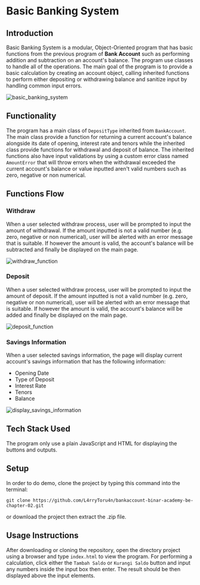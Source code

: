 # Basic Banking System
## Introduction
Basic Banking System is a modular, Object-Oriented program that has basic functions from the previous program of **Bank Account** such as performing addition and subtraction on an account's balance. The program use classes to handle all of the operations. The main goal of the program is to provide a basic calculation by creating an account object, calling inherited functions to perform either depositing or withdrawing balance and sanitize input by handling common input errors.

![basic_banking_system](https://github.com/user-attachments/assets/58e2626a-3028-4246-ba37-a0fd5c64890c)

## Functionality
The program has a main class of `DepositType` inherited from `BankAccount`. The main class provide a function for returning a current account's balance alongside its date of opening, interest rate and tenors while the inherited class provide functions for withdrawal and deposit of balance. The inherited functions also have input validations by using a custom error class named `AmountError` that will throw errors when the withdrawal exceeded the current account's balance or value inputted aren't valid numbers such as zero, negative or non numerical.

## Functions Flow
### Withdraw
When a user selected withdraw process, user will be prompted to input the amount of withdrawal. If the amount inputted is not a valid number (e.g. zero, negative or non numerical), user will be alerted with an error message that is suitable. If however the amount is valid, the account's balance will be subtracted and finally be displayed on the main page.

![withdraw_function](https://github.com/user-attachments/assets/3ef1ee48-2c5a-4f68-9fa7-51a9f88dfb9a)

### Deposit
When a user selected withdraw process, user will be prompted to input the amount of deposit. If the amount inputted is not a valid number (e.g. zero, negative or non numerical), user will be alerted with an error message that is suitable. If however the amount is valid, the account's balance will be added and finally be displayed on the main page.

![deposit_function](https://github.com/user-attachments/assets/eb0b45c2-94b6-4e21-b75c-9e59e72e0b9b)

### Savings Information
When a user selected savings information, the page will display current account's savings information that has the following information: 
- Opening Date
- Type of Deposit
- Interest Rate
- Tenors
- Balance

![display_savings_information](https://github.com/user-attachments/assets/b83b7130-e7e6-4d41-bd26-10b47aa12720)

## Tech Stack Used
The program only use a plain JavaScript and HTML for displaying the buttons and outputs.

## Setup
In order to do demo, clone the project by typing this command into the terminal: 
```
git clone https://github.com/L4rryToru4n/bankaccount-binar-academy-be-chapter-02.git
```
or download the project then extract the .zip file.

## Usage Instructions
After downloading or cloning the repository, open the directory project using a browser and type `index.html` to view the program. For performing a calculation, click either the `Tambah Saldo` or `Kurangi Saldo` button and input any numbers inside the input box then enter. The result should be then displayed above the input elements.
